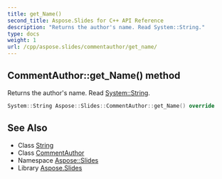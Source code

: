 ```yaml
---
title: get_Name()
second_title: Aspose.Slides for C++ API Reference
description: "Returns the author's name. Read System::String."
type: docs
weight: 1
url: /cpp/aspose.slides/commentauthor/get_name/
---
```

## CommentAuthor::get_Name() method


Returns the author's name. Read [System::String](../../../system/string/).

```cpp
System::String Aspose::Slides::CommentAuthor::get_Name() override
```

## See Also

* Class [String](../../system/string/)
* Class [CommentAuthor](./)
* Namespace [Aspose::Slides](../)
* Library [Aspose.Slides](../../)